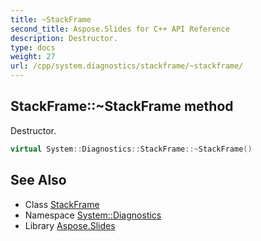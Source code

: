 ```yaml
---
title: ~StackFrame
second_title: Aspose.Slides for C++ API Reference
description: Destructor.
type: docs
weight: 27
url: /cpp/system.diagnostics/stackframe/~stackframe/
---
```

## StackFrame::~StackFrame method


Destructor.

```cpp
virtual System::Diagnostics::StackFrame::~StackFrame()
```

## See Also

* Class [StackFrame](../)
* Namespace [System::Diagnostics](../../)
* Library [Aspose.Slides](../../../)

